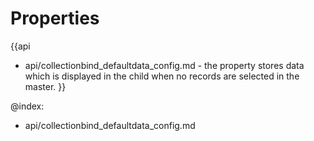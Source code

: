 Properties
==========

{{api
- api/collectionbind_defaultdata_config.md - the property stores data which is displayed in the child when no records are selected in the  master.
}}

@index:
- api/collectionbind_defaultdata_config.md

